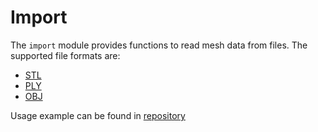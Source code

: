 # Import

The `import` module provides functions to read mesh data from files. The supported file formats are:
- [STL](./stl.md)
- [PLY](./ply.md)
- [OBJ](./obj.md)

Usage example can be found in 
<a href="https://github.com/besok/tessellate/tree/main/examples/import_models" target="_blank">repository</a>

